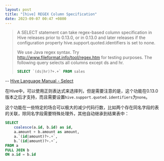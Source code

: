 ```yaml
---
layout: post
title: "[hive] REGEX Column Specification"
date: 2023-09-07 00:47 +0800
---
```

> A SELECT statement can take regex-based column specification in Hive releases prior to 0.13.0, or in 0.13.0 and later releases if the configuration property hive.support.quoted.identifiers is set to none. 
> 
> We use Java regex syntax. Try http://www.fileformat.info/tool/regex.htm for testing purposes.
> The following query selects all columns except ds and hr.
> 
> ```sql
> SELECT `(ds|hr)?+.+` FROM sales
> ```

-- [Hive Language Manual - Select](https://cwiki.apache.org/confluence/display/Hive/LanguageManual+Select)

在Hive中，可以使用正则表达式来选择列，但是需要注意的是，这个功能在0.13.0版本之后才支持，而且需要设置`hive.support.quoted.identifiers`为`none`。

这个功能在一些特定的场合可以极大的减少代码行数，比如两个存在同名字段的表的关联，除同名字段需要特殊处理外，其他自动继承到结果表中：

```sql
SELECT 
    coalesce(a.id, b.id) as id,
    a.amount + b.amount as amount,
    a.`(id|amount)?+.+`,
    b.`(id|amount)?+.+`,
FROM a
FULL JOIN b 
ON a.id = b.id
```